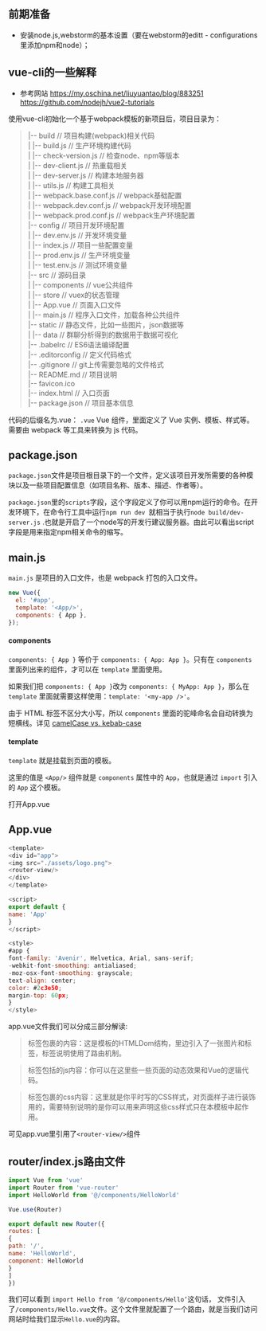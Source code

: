 ## 前期准备
 - 安装node.js,webstorm的基本设置（要在webstorm的editt - configurations里添加npm和node）；

## vue-cli的一些解释
 - 参考网站
https://my.oschina.net/liuyuantao/blog/883251
https://github.com/nodejh/vue2-tutorials

使用vue-cli初始化一个基于webpack模板的新项目后，项目目录为：
 > |-- build                            // 项目构建(webpack)相关代码    
|   |-- build.js                     // 生产环境构建代码  
|   |-- check-version.js             // 检查node、npm等版本  
|   |-- dev-client.js                // 热重载相关  
|   |-- dev-server.js                // 构建本地服务器  
|   |-- utils.js                     // 构建工具相关  
|   |-- webpack.base.conf.js         // webpack基础配置  
|   |-- webpack.dev.conf.js          // webpack开发环境配置  
|   |-- webpack.prod.conf.js         // webpack生产环境配置  
|-- config                           // 项目开发环境配置  
|   |-- dev.env.js                   // 开发环境变量  
|   |-- index.js                     // 项目一些配置变量  
|   |-- prod.env.js                  // 生产环境变量  
|   |-- test.env.js                  // 测试环境变量  
|-- src                              // 源码目录      
|   |-- components                     // vue公共组件    
|   |-- store                          // vuex的状态管理    
|   |-- App.vue                        // 页面入口文件  
|   |-- main.js                        // 程序入口文件，加载各种公共组件  
|-- static                           // 静态文件，比如一些图片，json数据等  
|   |-- data                           // 群聊分析得到的数据用于数据可视化  
|-- .babelrc                         // ES6语法编译配置  
|-- .editorconfig                    // 定义代码格式  
|-- .gitignore                       // git上传需要忽略的文件格式  
|-- README.md                        // 项目说明  
|-- favicon.ico   
|-- index.html                       // 入口页面  
|-- package.json                     // 项目基本信息  


代码的后缀名为.vue：
`.vue` Vue 组件，里面定义了 Vue 实例、模板、样式等。需要由 webpack 等工具来转换为 js 代码。

## package.json
`package.json`文件是项目根目录下的一个文件，定义该项目开发所需要的各种模块以及一些项目配置信息（如项目名称、版本、描述、作者等）。

`package.json`里的`scripts`字段，这个字段定义了你可以用npm运行的命令。在开发环境下，在命令行工具中运行`npm run dev `就相当于执行` node build/dev-server.js ` .也就是开启了一个node写的开发行建议服务器。由此可以看出script字段是用来指定npm相关命令的缩写。


## main.js
`main.js` 是项目的入口文件，也是 webpack 打包的入口文件。

```js
new Vue({
  el: '#app',
  template: '<App/>',
  components: { App },
});
```


#### components
`components: { App }` 等价于 `components: { App: App }`。只有在 `components` 里面列出来的组件，才可以在 `template` 里面使用。

如果我们把 `components: { App }`改为 `components: { MyApp: App }`，那么在 `template` 里面就需要这样使用：`template: '<my-app />'`。

由于 HTML 标签不区分大小写，所以 `components` 里面的驼峰命名会自动转换为短横线。详见 [camelCase vs. kebab-case](https://cn.vuejs.org/v2/guide/components.html#camelCase-vs-kebab-case)


#### template

`template` 就是挂载到页面的模板。

这里的值是 `<App/>` 组件就是 `components` 属性中的 `App`，也就是通过 `import` 引入的 `App` 这个模板。


打开App.vue


## App.vue

```js
<template>
<div id="app">
<img src="./assets/logo.png">
<router-view/>
</div>
</template>

<script>
export default {
name: 'App'
}
</script>

<style>
#app {
font-family: 'Avenir', Helvetica, Arial, sans-serif;
-webkit-font-smoothing: antialiased;
-moz-osx-font-smoothing: grayscale;
text-align: center;
color: #2c3e50;
margin-top: 60px;
}
</style>
```

app.vue文件我们可以分成三部分解读:
>  <template></template>标签包裹的内容：这是模板的HTMLDom结构，里边引入了一张图片和<router-view></router-view>标签，<router-view>标签说明使用了路由机制。

> <script></script>标签包括的js内容：你可以在这里些一些页面的动态效果和Vue的逻辑代码。

> <style></style>标签包裹的css内容：这里就是你平时写的CSS样式，对页面样子进行装饰用的，需要特别说明的是你可以用<style scoped></style>来声明这些css样式只在本模板中起作用。


可见app.vue里引用了`<router-view/>`组件

## router/index.js路由文件
```js
import Vue from 'vue'
import Router from 'vue-router'
import HelloWorld from '@/components/HelloWorld'

Vue.use(Router)

export default new Router({
routes: [
{
path: '/',
name: 'HelloWorld',
component: HelloWorld
}
]
})
```
我们可以看到 `import Hello from ‘@/components/Hello’`这句话， 文件引入了`/components/Hello.vue`文件。这个文件里就配置了一个路由，就是当我们访问网站时给我们显示`Hello.vue`的内容。
